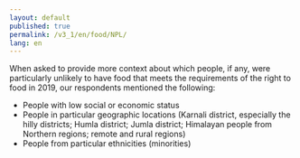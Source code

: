 ```yaml
---
layout: default
published: true
permalink: /v3_1/en/food/NPL/
lang: en
---
```


When asked to provide more context about which people, if any, were particularly unlikely to have food that meets the requirements of the right to food in 2019, our respondents mentioned the following: 

- People with low social or economic status
- People in particular geographic locations (Karnali district, especially the hilly districts; Humla district; Jumla district; Himalayan people from Northern regions; remote and rural regions)
- People from particular ethnicities (minorities) 
